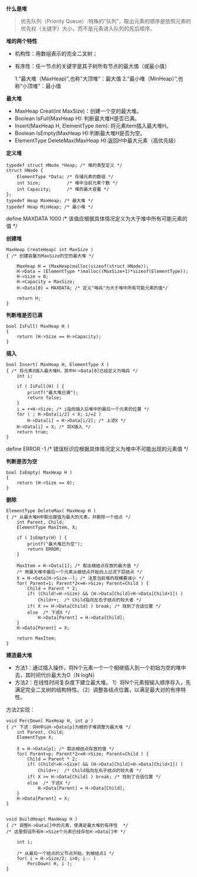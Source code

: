 **什么是堆**

>优先队列（Priority Queue）:特殊的“队列”，取出元素的顺序是依照元素的优先权（关键字）大小，而不是元素进入队列的先后顺序。

**堆的两个特性**

- 机构性：用数组表示的完全二叉树；
- 有序性：任一节点的关键字是其子树所有节点的最大值（或最小值）

	1.“最大堆（MaxHeap)”,也称"大顶堆"：最大值
	2.“最小堆（MinHeap）”,也称"小顶堆"：最小值



**最大堆**

- MaxHeap Creat(int MaxSize)：创建一个空的最大堆。
- Boolean IsFull(MaxHeap H): 判断最大堆H是否已满。
- Insert(MaxHeap H, ElementType item): 将元素item插入最大堆H。
- Boolean IsEmpty(MaxHeap H):判断最大堆H是否为空。
- ElementType DeleteMax(MaxHeap H):返回H中最大元素（高优先级）

**定义堆**

	typedef struct HNode *Heap; /* 堆的类型定义 */
	struct HNode {
    	ElementType *Data; /* 存储元素的数组 */
    	int Size;          /* 堆中当前元素个数 */
    	int Capacity;      /* 堆的最大容量 */
	};
	typedef Heap MaxHeap; /* 最大堆 */
	typedef Heap MinHeap; /* 最小堆 */
 
define MAXDATA 1000  /* 该值应根据具体情况定义为大于堆中所有可能元素的值 */

**创建堆**

	MaxHeap CreateHeap( int MaxSize )
	{ /* 创建容量为MaxSize的空的最大堆 */
 
    	MaxHeap H = (MaxHeap)malloc(sizeof(struct HNode));
    	H->Data = (ElementType *)malloc((MaxSize+1)*sizeof(ElementType));
    	H->Size = 0;
    	H->Capacity = MaxSize;
    	H->Data[0] = MAXDATA; /* 定义"哨兵"为大于堆中所有可能元素的值*/
 
    	return H;
	}

**判断堆是否已满**

	bool IsFull( MaxHeap H )
	{
    	return (H->Size == H->Capacity);
	}

**插入**

	bool Insert( MaxHeap H, ElementType X )
	{ /* 将元素X插入最大堆H，其中H->Data[0]已经定义为哨兵 */
    	int i;
  
    	if ( IsFull(H) ) { 
        	printf("最大堆已满");
        	return false;
    	}
    	i = ++H->Size; /* i指向插入后堆中的最后一个元素的位置 */
    	for ( ; H->Data[i/2] < X; i/=2 )
        	H->Data[i] = H->Data[i/2]; /* 上滤X */
    	H->Data[i] = X; /* 将X插入 */
    	return true;
	}
 
define ERROR -1 /* 错误标识应根据具体情况定义为堆中不可能出现的元素值 */

**判断是否为空**

	bool IsEmpty( MaxHeap H )
	{
    	return (H->Size == 0);
	}

**删除**

	ElementType DeleteMax( MaxHeap H )
	{ /* 从最大堆H中取出键值为最大的元素，并删除一个结点 */
    	int Parent, Child;
    	ElementType MaxItem, X;
 
    	if ( IsEmpty(H) ) {
        	printf("最大堆已为空");
        	return ERROR;
    	}
 
    	MaxItem = H->Data[1]; /* 取出根结点存放的最大值 */
    	/* 用最大堆中最后一个元素从根结点开始向上过滤下层结点 */
    	X = H->Data[H->Size--]; /* 注意当前堆的规模要减小 */
    	for( Parent=1; Parent*2<=H->Size; Parent=Child ) {
        	Child = Parent * 2;
        	if( (Child!=H->Size) && (H->Data[Child]<H->Data[Child+1]) )
            	Child++;  /* Child指向左右子结点的较大者 */
        	if( X >= H->Data[Child] ) break; /* 找到了合适位置 */
        	else  /* 下滤X */
            	H->Data[Parent] = H->Data[Child];
    	}
    	H->Data[Parent] = X;
 
    	return MaxItem;
	} 

**建造最大堆**

- 方法1：通过插入操作，将N个元素一个一个相继插入到一个初始为空的堆中去，其时间代价最大为O（N logN）
- 方法2：在线性时间复杂度下建立最大堆。
1）将N个元素按输入顺序存入，先满足完全二叉树的结构特性。（2）调整各结点位置，以满足最大对的有序特性。


方法2实现：

	void PercDown( MaxHeap H, int p )
	{ /* 下滤：将H中以H->Data[p]为根的子堆调整为最大堆 */
    	int Parent, Child;
    	ElementType X;
 
    	X = H->Data[p]; /* 取出根结点存放的值 */
    	for( Parent=p; Parent*2<=H->Size; Parent=Child ) {
        	Child = Parent * 2;
        	if( (Child!=H->Size) && (H->Data[Child]<H->Data[Child+1]) )
            	Child++;  /* Child指向左右子结点的较大者 */
        	if( X >= H->Data[Child] ) break; /* 找到了合适位置 */
        	else  /* 下滤X */
            	H->Data[Parent] = H->Data[Child];
    	}
    	H->Data[Parent] = X;
	}
 

	void BuildHeap( MaxHeap H )
	{ /* 调整H->Data[]中的元素，使满足最大堆的有序性  */
  	/* 这里假设所有H->Size个元素已经存在H->Data[]中 */
 
    	int i;
 
    	/* 从最后一个结点的父节点开始，到根结点1 */
    	for( i = H->Size/2; i>0; i-- )
        	PercDown( H, i );
	}